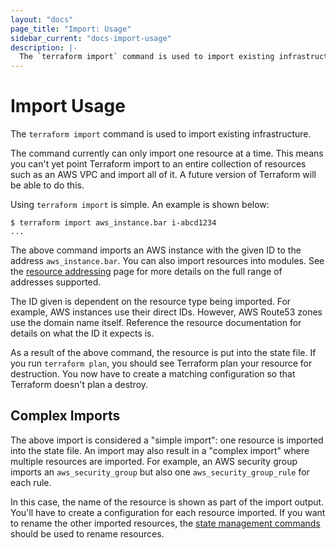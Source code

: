 ```yaml
---
layout: "docs"
page_title: "Import: Usage"
sidebar_current: "docs-import-usage"
description: |-
  The `terraform import` command is used to import existing infrastructure.
---
```


# Import Usage

The `terraform import` command is used to import existing infrastructure.

The command currently can only import one resource at a time. This means
you can't yet point Terraform import to an entire collection of resources
such as an AWS VPC and import all of it. A future version of Terraform will
be able to do this.

Using `terraform import` is simple. An example is shown below:

```
$ terraform import aws_instance.bar i-abcd1234
...
```

The above command imports an AWS instance with the given ID to the
address `aws_instance.bar`. You can also import resources into modules.
See the [resource addressing](/docs/internals/resource-addressing.html)
page for more details on the full range of addresses supported.

The ID given is dependent on the resource type being imported. For example,
AWS instances use their direct IDs. However, AWS Route53 zones use the
domain name itself. Reference the resource documentation for details on
what the ID it expects is.

As a result of the above command, the resource is put into the state file.
If you run `terraform plan`, you should see Terraform plan your resource
for destruction. You now have to create a matching configuration so that
Terraform doesn't plan a destroy.

## Complex Imports

The above import is considered a "simple import": one resource is imported
into the state file. An import may also result in a "complex import" where
multiple resources are imported. For example, an AWS security group imports
an `aws_security_group` but also one `aws_security_group_rule` for each rule.

In this case, the name of the resource is shown as part of the import output.
You'll have to create a configuration for each resource imported. If you want
to rename the other imported resources, the
[state management commands](/docs/commands/state/index.html) should be used
to rename resources.
